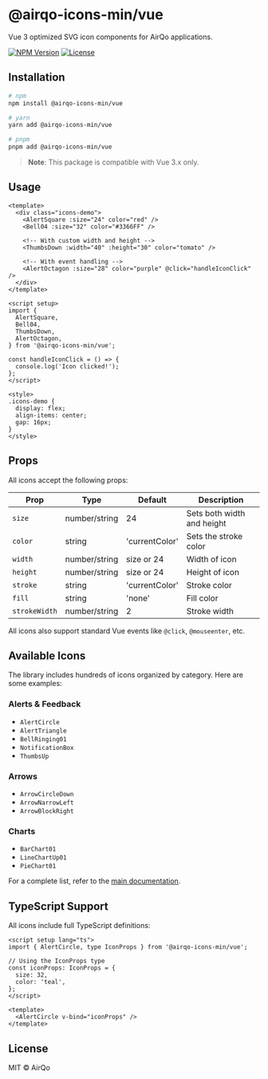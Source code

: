 # @airqo-icons-min/vue

Vue 3 optimized SVG icon components for AirQo applications.

[![NPM Version](https://img.shields.io/npm/v/@airqo-icons-min/vue)](https://www.npmjs.com/package/@airqo-icons-min/vue)
[![License](https://img.shields.io/badge/license-MIT-blue.svg)](LICENSE)

## Installation

```bash
# npm
npm install @airqo-icons-min/vue

# yarn
yarn add @airqo-icons-min/vue

# pnpm
pnpm add @airqo-icons-min/vue
```

> **Note**: This package is compatible with Vue 3.x only.

## Usage

```vue
<template>
  <div class="icons-demo">
    <AlertSquare :size="24" color="red" />
    <Bell04 :size="32" color="#3366FF" />

    <!-- With custom width and height -->
    <ThumbsDown :width="40" :height="30" color="tomato" />

    <!-- With event handling -->
    <AlertOctagon :size="28" color="purple" @click="handleIconClick" />
  </div>
</template>

<script setup>
import {
  AlertSquare,
  Bell04,
  ThumbsDown,
  AlertOctagon,
} from '@airqo-icons-min/vue';

const handleIconClick = () => {
  console.log('Icon clicked!');
};
</script>

<style>
.icons-demo {
  display: flex;
  align-items: center;
  gap: 16px;
}
</style>
```

## Props

All icons accept the following props:

| Prop          | Type          | Default        | Description                |
| ------------- | ------------- | -------------- | -------------------------- |
| `size`        | number/string | 24             | Sets both width and height |
| `color`       | string        | 'currentColor' | Sets the stroke color      |
| `width`       | number/string | size or 24     | Width of icon              |
| `height`      | number/string | size or 24     | Height of icon             |
| `stroke`      | string        | 'currentColor' | Stroke color               |
| `fill`        | string        | 'none'         | Fill color                 |
| `strokeWidth` | number/string | 2              | Stroke width               |

All icons also support standard Vue events like `@click`, `@mouseenter`, etc.

## Available Icons

The library includes hundreds of icons organized by category. Here are some examples:

### Alerts & Feedback

- `AlertCircle`
- `AlertTriangle`
- `BellRinging01`
- `NotificationBox`
- `ThumbsUp`

### Arrows

- `ArrowCircleDown`
- `ArrowNarrowLeft`
- `ArrowBlockRight`

### Charts

- `BarChart01`
- `LineChartUp01`
- `PieChart01`

For a complete list, refer to the [main documentation](https://github.com/airqo-platform/airqo-icon-library-min).

## TypeScript Support

All icons include full TypeScript definitions:

```vue
<script setup lang="ts">
import { AlertCircle, type IconProps } from '@airqo-icons-min/vue';

// Using the IconProps type
const iconProps: IconProps = {
  size: 32,
  color: 'teal',
};
</script>

<template>
  <AlertCircle v-bind="iconProps" />
</template>
```

## License

MIT © AirQo
